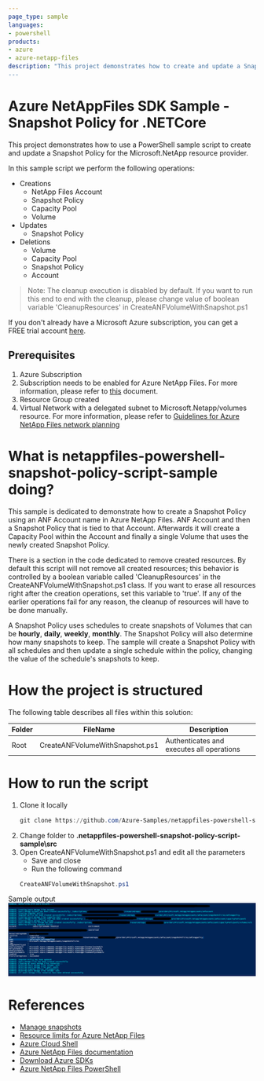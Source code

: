 ```yaml
---
page_type: sample
languages:
- powershell
products:
- azure
- azure-netapp-files
description: "This project demonstrates how to create and update a Snapshot Policy for Microsoft.NetApp resource provider using PowerShell SDK.
---
```


# Azure NetAppFiles SDK Sample - Snapshot Policy for .NETCore 

This project demonstrates how to use a PowerShell sample script to create and update a Snapshot Policy for the Microsoft.NetApp
resource provider.

In this sample script we perform the following operations:

* Creations
    * NetApp Files Account
    * Snapshot Policy
    * Capacity Pool
    * Volume
* Updates
    * Snapshot Policy
* Deletions
    * Volume
	* Capacity Pool
    * Snapshot Policy    
    * Account

>Note: The cleanup execution is disabled by default. If you want to run this end to end with the cleanup, please
>change value of boolean variable 'CleanupResources' in CreateANFVolumeWithSnapshot.ps1

If you don't already have a Microsoft Azure subscription, you can get a FREE trial account [here](http://go.microsoft.com/fwlink/?LinkId=330212).

## Prerequisites

1. Azure Subscription
1. Subscription needs to be enabled for Azure NetApp Files. For more information, please refer to [this](https://docs.microsoft.com/azure/azure-netapp-files/azure-netapp-files-register#waitlist) document.
1. Resource Group created
1. Virtual Network with a delegated subnet to Microsoft.Netapp/volumes resource. For more information, please refer to [Guidelines for Azure NetApp Files network planning](https://docs.microsoft.com/en-us/azure/azure-netapp-files/azure-netapp-files-network-topologies)

# What is netappfiles-powershell-snapshot-policy-script-sample doing? 

This sample is dedicated to demonstrate how to create a Snapshot Policy using an ANF Account name in Azure NetApp Files.
ANF Account and then a Snapshot Policy that is tied to that Account. Afterwards it will create a Capacity Pool within the
Account and finally a single Volume that uses the newly created Snapshot Policy.

There is a section in the code dedicated to remove created resources. By default this script will not remove all created resources;
this behavior is controlled by a boolean variable called 'CleanupResources' in the CreateANFVolumeWithSnapshot.ps1 class. If you want to erase all resources right after the
creation operations, set this variable to 'true'.
If any of the earlier operations fail for any reason, the cleanup of resources will have to be done manually.

A Snapshot Policy uses schedules to create snapshots of Volumes that can be **hourly**, **daily**, **weekly**, **monthly**.
The Snapshot Policy will also determine how many snapshots to keep.
The sample will create a Snapshot Policy with all schedules and then update a single schedule within the policy, changing
the value of the schedule's snapshots to keep.

# How the project is structured

The following table describes all files within this solution:

| Folder      | FileName                		| Description                                                                                                                         |
|-------------|---------------------------------|-------------------------------------------------------------------------------------------------------------------------------------|
| Root        | CreateANFVolumeWithSnapshot.ps1 | Authenticates and executes all operations                                                                                           |


# How to run the script

1. Clone it locally
    ```powershell
    git clone https://github.com/Azure-Samples/netappfiles-powershell-snapshot-policy-script-sample.git
    ```
1. Change folder to **.netappfiles-powershell-snapshot-policy-script-sample\src**
1. Open CreateANFVolumeWithSnapshot.ps1 and edit all the parameters
	 * Save and close
	 * Run the following command
	 ``` powershell
	 CreateANFVolumeWithSnapshot.ps1
	 ```

Sample output
![e2e execution](./media/e2e-execution.PNG)

# References

* [Manage snapshots](https://docs.microsoft.com/azure/azure-netapp-files/azure-netapp-files-manage-snapshots)
* [Resource limits for Azure NetApp Files](https://docs.microsoft.com/azure/azure-netapp-files/azure-netapp-files-resource-limits)
* [Azure Cloud Shell](https://docs.microsoft.com/azure/cloud-shell/quickstart)
* [Azure NetApp Files documentation](https://docs.microsoft.com/azure/azure-netapp-files/)
* [Download Azure SDKs](https://azure.microsoft.com/downloads/)
* [Azure NetApp Files PowerShell](https://docs.microsoft.com/powershell/module/az.netappfiles/?view=azps-5.5.0)
 
